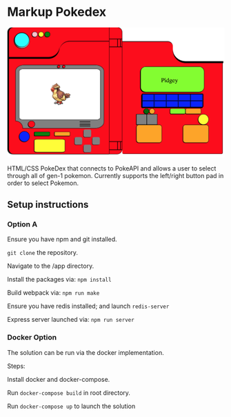 <h1> Markup Pokedex </h1>


![Pokedex screenshot](pokemon-screenshot.png)

<span>
HTML/CSS PokeDex that connects to PokeAPI and allows a user to select through all of gen-1 pokemon.
Currently supports the left/right button pad in order to select Pokemon. 
</span>

<h2> Setup instructions </h2>

<h3> Option A </h3>

Ensure you have npm and git installed.

`git clone` the repository.

Navigate to the /app directory.

Install the packages via:
`npm install` 

Build webpack via:
`npm run make` 

Ensure you have redis installed; and launch `redis-server`

Express server launched via:
`npm run server` 

<h3> Docker Option </h3>

The solution can be run via the docker implementation.

Steps: 

Install docker and docker-compose.

Run `docker-compose build` in root directory.

Run `docker-compose up` to launch the solution

